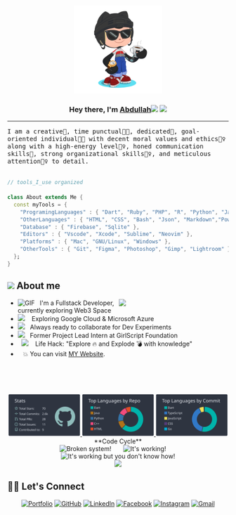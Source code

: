 <div>
    <div align=center>
        <img src="https://raw.githubusercontent.com/AhmedFathyDev/AhmedFathyDev/main/GitHub.png" alt="GitHub Octocat Drinking a Cup of Coffee" height="200">
    </div>
	<h3 align="center">Hey there, I'm <a href="https://freshidea.com/jonah/">Abdullah</a><img src="https://media.giphy.com/media/hvRJCLFzcasrR4ia7z/giphy.gif" width="28"> <img src="https://emojis.slackmojis.com/emojis/images/1531849430/4246/blob-sunglasses.gif?1531849430" width="28"/></h3>

<hr/>
<samp>
I am a creative🎡, time punctual👩‍🎓, dedicated🎯, goal-oriented individual👩‍💻 with decent moral values and ethics🙇‍♀️ along with a high-energy level🤹‍♀️, honed communication skills👐, strong organizational skills👮‍♀️, and meticulous attention🕵️‍♀️ to detail.
</samp>
<br/><br/>

```dart
// tools_I_use organized

class About extends Me { 
  const myTools = {  
    "ProgramingLanguages" : { "Dart", "Ruby", "PHP", "R", "Python", "Javascript", "C", "c++" },
    "OtherLanguages" : { "HTML", "CSS", "Bash", "Json", "Markdown","Powershell" },
    "Database" : { "Firebase", "Sqlite" },
    "Editors" : { "Vscode", "Xcode", "Sublime", "Neovim" },
    "Platforms" : { "Mac", "GNU/Linux", "Windows" },
    "OtherTools" : { "Git", "Figma", "Photoshop", "Gimp", "Lightroom" }
  };
}
```
## <picture><img src = "https://github.com/7oSkaaa/7oSkaaa/blob/main/Images/about_me.gif?raw=true" width = 50px></picture> About me

<picture> <img align="right" src="https://github.com/7oSkaaa/7oSkaaa/blob/main/Images/Right_Side.gif?raw=true" width = 250px></picture>

-  <img alt="GIF" src="https://github.com/SP-XD/SP-XD/blob/main/images/Developer.gif" width="25" /> &nbsp;  I'm a Fullstack Developer, currently exploring Web3 Space <br>
- <img src="https://github.com/SP-XD/SP-XD/blob/main/images/hyperkitty.gif?raw=true" width="20" />&nbsp;&nbsp;&nbsp; Exploring Google Cloud & Microsoft Azure <br>
- <img src="https://github.com/SP-XD/SP-XD/blob/main/images/message.gif?raw=true" width="25" />&nbsp;&nbsp;  Always ready to collaborate for Dev Experiments <br>
- <img src="https://github.com/SP-XD/SP-XD/blob/main/images/letterbox.gif?raw=true" width="25" /> &nbsp;  Former Project Lead Intern at GirlScript Foundation<br>
- &nbsp;&nbsp;<img src="https://github.com/SP-XD/SP-XD/blob/main/images/lightning.gif?raw=true" width="12" />&nbsp;&nbsp;&nbsp;&nbsp;Life Hack: "Explore 🔥 and Explode 💣 with knowledge"<br>
- &nbsp;&nbsp; :boom: You can visit [MY Website](https://abdullahsportfolio.vercel.app/).

<div align="center" >
<a  href="https://github.com/SP-XD">
<br/>
<br/>
<br/>
	<br/>
<!-- 	<br/>
	<br/> -->
<img src="https://raw.githubusercontent.com/SP-XD/profile-summary-cards/master/profile-summary-card-output/nord_dark/3-stats.svg" width="32.5%">
<img src="https://raw.githubusercontent.com/SP-XD/profile-summary-cards/master/profile-summary-card-output/nord_dark/1-repos-per-language.svg" width="32.5%">
<img src="https://raw.githubusercontent.com/SP-XD/profile-summary-cards/master/profile-summary-card-output/nord_dark/2-most-commit-language.svg" width="32.5%">

</a>
**Code Cycle**<br>

<img src="https://raw.githubusercontent.com/Tarikul-Islam-Anik/Animated-Fluent-Emojis/master/Emojis/Smilies/Face%20with%20Spiral%20Eyes.png" width="10%" alt="Broken system!"/>
&nbsp;&nbsp;&nbsp;&nbsp;&nbsp;
<img src="https://raw.githubusercontent.com/Tarikul-Islam-Anik/Animated-Fluent-Emojis/master/Emojis/Smilies/Relieved%20Face.png" width="10%" alt="It's working!"/>
&nbsp;&nbsp;&nbsp;&nbsp;&nbsp;
<img src="https://raw.githubusercontent.com/Tarikul-Islam-Anik/Animated-Fluent-Emojis/master/Emojis/Smilies/Astonished%20Face.png" width="10%" alt="It's working but you don't know how!"/><br>


<img src="https://github.com/SP-XD/SP-XD/blob/main/images/this_page_is.gif?raw=true"  width="40%"/>

</div>

## 🙋‍♀️ Let's Connect

<p align="center">
	<a href="https://github.com/Dead-Coders" target="_blank"><img src="https://img.icons8.com/bubbles/50/000000/web.png" alt="Portfolio"/></a>
	<a href="https://github.com/Dead-Coders" target="_blank"><img src="https://img.icons8.com/bubbles/50/000000/github.png" alt="GitHub"/></a>
	<a href="https://www.linkedin.com/in/abdullah14311211/" target="_blank"><img src="https://img.icons8.com/bubbles/50/000000/linkedin.png" alt="LinkedIn"/></a>
	<a href="https://www.facebook.com/profile.php?id=61561749515811" target="_blank"><img src="https://img.icons8.com/bubbles/50/000000/facebook-new.png" alt="Facebook"/></a>
	<a href="https://www.instagram.com/abdullah_x_coder/" target="_blank"><img src="https://img.icons8.com/bubbles/50/000000/instagram.png" alt="Instagram"/></a>
	<a href="mailto:itsabdullah1431121@gmail.com" target="_blank"><img src="https://img.icons8.com/bubbles/50/000000/gmail.png" alt="Gmail"/></a>
</p>
